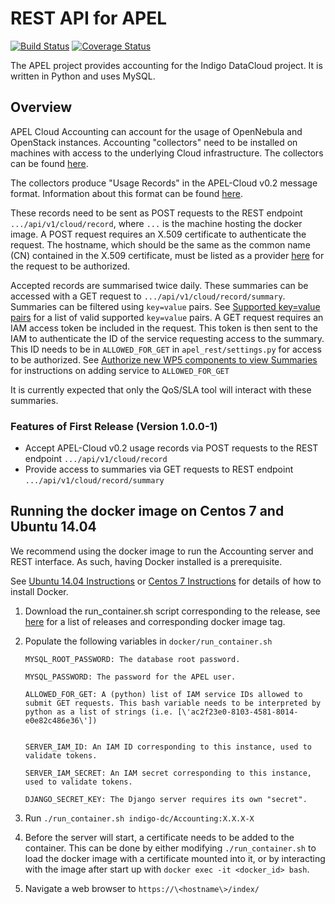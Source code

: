 # REST API for APEL
[![Build Status](https://travis-ci.org/apel/rest.svg?branch=dev)](https://travis-ci.org/apel/rest)
[![Coverage Status](https://coveralls.io/repos/github/apel/rest/badge.svg?branch=dev)](https://coveralls.io/github/apel/rest?branch=dev)

The APEL project provides accounting for the Indigo DataCloud project. It is written in Python and uses MySQL.

## Overview
APEL Cloud Accounting can account for the usage of OpenNebula and OpenStack instances. Accounting "collectors" need to be installed on machines with access to the underlying Cloud infrastructure. The collectors can be found [here](https://indigo-dc.gitbooks.io/indigo-datacloud-releases/content/indigo1/accounting1.html).

The collectors produce "Usage Records" in the APEL-Cloud v0.2 message format. Information about this format can be found [here](https://wiki.egi.eu/wiki/Federated_Cloud_Accounting#Cloud_Accounting_Message_Format_for_use_with_SSM_2.0).

These records need to be sent as POST requests to the REST endpoint `.../api/v1/cloud/record`, where `...` is the machine hosting the docker image. A POST request requires an X.509 certificate to authenticate the request. The hostname, which should be the same as the common name (CN) contained in the X.509 certificate, must be listed as a provider [here](http://indigo.cloud.plgrid.pl/cmdb/service/list) for the request to be authorized.

Accepted records are summarised twice daily. These summaries can be accessed with a GET request to `.../api/v1/cloud/record/summary`. Summaries can be filtered using `key=value` pairs. See [Supported key=value pairs](doc/user.md#supported-keyvalue-pairs) for a list of valid supported `key=value` pairs. A GET request requires an IAM access token be included in the request. This token is then sent to the IAM to authenticate the ID of the service requesting access to the summary. This ID needs to be in `ALLOWED_FOR_GET` in `apel_rest/settings.py` for access to be authorized. See [Authorize new WP5 components to view Summaries](doc/admin.md#authorize-new-wp5-components-to-view-summaries) for instructions on adding service to `ALLOWED_FOR_GET`

It is currently expected that only the QoS/SLA tool will interact with these summaries.

### Features of First Release (Version 1.0.0-1)

- Accept APEL-Cloud v0.2 usage records via POST requests to the REST endpoint `.../api/v1/cloud/record`
- Provide access to summaries via GET requests to REST endpoint `.../api/v1/cloud/record/summary`

## Running the docker image on Centos 7 and Ubuntu 14.04
We recommend using the docker image to run the Accounting server and REST interface. As such, having Docker installed is a prerequisite.

See [Ubuntu 14.04 Instructions](https://docs.docker.com/engine/installation/linux/ubuntulinux/) or [Centos 7 Instructions](https://docs.docker.com/engine/installation/linux/centos/) for details of how to install Docker.

1. Download the run_container.sh script corresponding to the release, see [here](https://github.com/indigo-dc/Accounting/releases) for a list of releases and corresponding docker image tag.

2. Populate the following variables in `docker/run_container.sh`
   ```
   MYSQL_ROOT_PASSWORD: The database root password.

   MYSQL_PASSWORD: The password for the APEL user.

   ALLOWED_FOR_GET: A (python) list of IAM service IDs allowed to submit GET requests. This bash variable needs to be interpreted by python as a list of strings (i.e. [\'ac2f23e0-8103-4581-8014-e0e82c486e36\'])


   SERVER_IAM_ID: An IAM ID corresponding to this instance, used to validate tokens.

   SERVER_IAM_SECRET: An IAM secret corresponding to this instance, used to validate tokens.

   DJANGO_SECRET_KEY: The Django server requires its own "secret".
   ```

3. Run `./run_container.sh indigo-dc/Accounting:X.X.X-X`

4. Before the server will start, a certificate needs to be added to the container. This can be done by either modifying `./run_container.sh` to load the docker image with a certificate mounted into it, or by interacting with the image after start up with `docker exec -it <docker_id> bash`.

5. Navigate a web browser to `https://\<hostname\>/index/`
